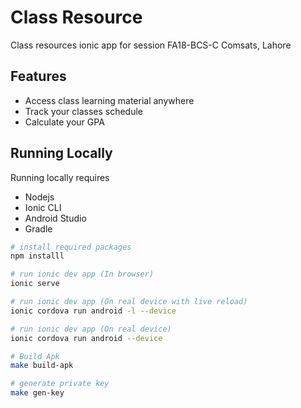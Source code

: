 # Class Resource

Class resources ionic app for session FA18-BCS-C Comsats, Lahore

## Features
* Access class learning material anywhere
* Track your classes schedule
* Calculate your GPA

## Running Locally
Running locally requires 
* Nodejs
* Ionic CLI
* Android Studio
* Gradle


```bash
# install required packages
npm installl

# run ionic dev app (In browser)
ionic serve

# run ionic dev app (On real device with live reload)
ionic cordova run android -l --device

# run ionic dev app (On real device)
ionic cordova run android --device

# Build Apk
make build-apk

# generate private key
make gen-key
```
